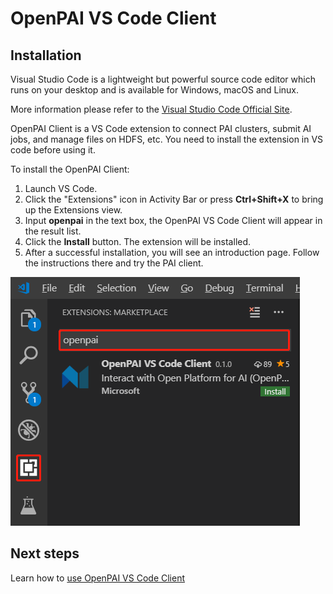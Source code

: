 # OpenPAI VS Code Client

## Installation

Visual Studio Code is a lightweight but powerful source code editor which runs on your desktop and is available for Windows, macOS and Linux.

More information please refer to the [Visual Studio Code Official Site](https://code.visualstudio.com/).

OpenPAI Client is a VS Code extension to connect PAI clusters, submit AI jobs, and manage files on HDFS, etc. You need to install the extension in VS code before using it.

To install the OpenPAI Client:

1. Launch VS Code.
2. Click the "Extensions" icon in Activity Bar or press **Ctrl+Shift+X** to bring up the Extensions view.
3. Input **openpai** in the text box, the OpenPAI VS Code Client will appear in the result list.
4. Click the **Install** button. The extension will be installed.
5. After a successful installation, you will see an introduction page. Follow the instructions there and try the PAI client.

![Extension](./assets/ext-install-1.png)

## Next steps

Learn how to [use OpenPAI VS Code Client](./README.md)